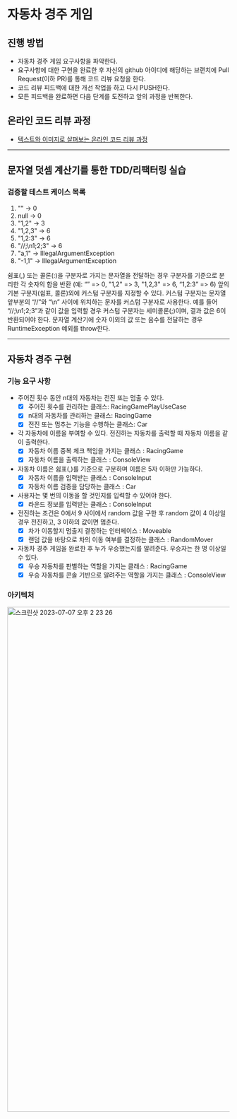 # 자동차 경주 게임
## 진행 방법
* 자동차 경주 게임 요구사항을 파악한다.
* 요구사항에 대한 구현을 완료한 후 자신의 github 아이디에 해당하는 브랜치에 Pull Request(이하 PR)를 통해 코드 리뷰 요청을 한다.
* 코드 리뷰 피드백에 대한 개선 작업을 하고 다시 PUSH한다.
* 모든 피드백을 완료하면 다음 단계를 도전하고 앞의 과정을 반복한다.

## 온라인 코드 리뷰 과정
* [텍스트와 이미지로 살펴보는 온라인 코드 리뷰 과정](https://github.com/next-step/nextstep-docs/tree/master/codereview)

---
## 문자열 덧셈 계산기를 통한 TDD/리팩터링 실습

### 검증할 테스트 케이스 목록

1. "" -> 0
2. null -> 0
3. "1,2" -> 3
4. "1,2,3" -> 6
5. "1,2:3" -> 6
6. "//;\n1;2;3" -> 6
7. "a,1" -> IllegalArgumentException
8. "-1,1" -> IllegalArgumentException


쉼표(,) 또는 콜론(:)을 구분자로 가지는 문자열을 전달하는 경우 구분자를 기준으로 분리한 각 숫자의 합을 반환 (예: “” => 0, "1,2" => 3, "1,2,3" => 6, “1,2:3” => 6)
앞의 기본 구분자(쉼표, 콜론)외에 커스텀 구분자를 지정할 수 있다. 커스텀 구분자는 문자열 앞부분의 “//”와 “\n” 사이에 위치하는 문자를 커스텀 구분자로 사용한다. 예를 들어 “//;\n1;2;3”과 같이 값을 입력할 경우 커스텀 구분자는 세미콜론(;)이며, 결과 값은 6이 반환되어야 한다.
문자열 계산기에 숫자 이외의 값 또는 음수를 전달하는 경우 RuntimeException 예외를 throw한다.

---

## 자동차 경주 구현

### 기능 요구 사항
- 주어진 횟수 동안 n대의 자동차는 전진 또는 멈출 수 있다.
  - [x] 주어진 횟수를 관리하는 클래스: RacingGamePlayUseCase
  - [x] n대의 자동차를 관리하는 클래스: RacingGame
  - [x] 전진 또는 멈추는 기능을 수행하는 클래스: Car
- 각 자동차에 이름을 부여할 수 있다. 전진하는 자동차를 출력할 때 자동차 이름을 같이 출력한다.
  - [x] 자동차 이름 중복 체크 책임을 가지는 클래스 : RacingGame
  - [x] 자동차 이름을 출력하는 클래스 : ConsoleView
- 자동차 이름은 쉼표(,)를 기준으로 구분하며 이름은 5자 이하만 가능하다.
  - [x] 자동차 이름을 입력받는 클래스 : ConsoleInput
  - [x] 자동차 이름 검증을 담당하는 클래스 : Car
- 사용자는 몇 번의 이동을 할 것인지를 입력할 수 있어야 한다.
  - [x] 라운드 정보를 입력받는 클래스 : ConsoleInput
- 전진하는 조건은 0에서 9 사이에서 random 값을 구한 후 random 값이 4 이상일 경우 전진하고, 3 이하의 값이면 멈춘다.
  - [x] 차가 이동할지 멈출지 결정하는 인터페이스 : Moveable
  - [x] 랜덤 값을 바탕으로 차의 이동 여부를 결정하는 클래스 : RandomMover
- 자동차 경주 게임을 완료한 후 누가 우승했는지를 알려준다. 우승자는 한 명 이상일 수 있다.
  - [x] 우승 자동차를 판별하는 역할을 가지는 클래스 : RacingGame
  - [x] 우승 자동차를 콘솔 기반으로 알려주는 역할을 가지는 클래스 : ConsoleView

### 아키텍처
<img width="1143" alt="스크린샷 2023-07-07 오후 2 23 26" src="https://github.com/devxb/java-racingcar/assets/62425964/4259b781-f7b7-43b4-acbd-e288df4060ed">



